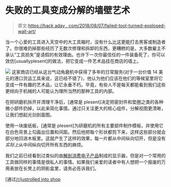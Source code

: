 # 失败的工具变成分解的墙壁艺术

> 原文:[https://hack aday . com/2018/08/07/failed-tool-turned-explosed-wall-art/](https://hackaday.com/2018/08/07/failed-tool-turned-exploded-wall-art/)

当一个心爱的工具进入天空中的大工具箱时，没有什么比这更能打击黑客或制造者了。你很难扔掉那些经历了无数次修理和拆卸的东西，更糟糕的是，大多数雇主不承认“工具损失”是请假的有效理由。也许下一次你最信任的一件装备死了，你可以效仿[usuallyplesent]的做法，把它变成一件艺术品挂在商店的墙上。

[![](../Images/537d1f648f8e62da84e11abb6f5518d5.png)](https://hackaday.com/wp-content/uploads/2018/08/walltool_detail.jpg) 这家商店已经从这台气动角磨机中获得了多年的日常服务(对于一台价值 14 美元的港口货运工具来说，这已经不错了)，他认为他们应该在他们的等候室里将它变成一件有趣的艺术品，让它永垂不朽。毕竟，有些人不是每天都能看到我们这些更倾向于机械的人可能认为理所当然的那种工具的内部。

在把研磨机拆开并清理干净后，[通常是 plesent]决定把密封件和垫圈之类的各种微小部件扔掉，以此来简化事情。通过只关注更大的核心组件，分解视图更清晰，让我们想起光剑剖面图。

使用一块废纸板，[通常是 plesent]为研磨机的所有主要部件制作模板，并使用它在白色背景上勾画出位置和间距。然后他把每个形状都剪下来，这样这些部分就会部分地凹进木板里。这就产生了这样的效果，每一片都从中间纵向切开，但是没有*实际上*从中间纵向切开所有东西的麻烦。

我们之前已经看到过类似的由[解剖消费电子产品](https://hackaday.com/2015/03/27/re-purposing-old-electronics-to-inspire-new-designs/)制成的显示器，但是对一个常用的工具做同样的事情是很私人的事情。如果我们亲爱的读者中有人想把一个报废的万用表放在长凳上的阴影盒里，请务必告诉我们。

[通过[/r/justrolled into shop](https://www.reddit.com/r/Justrolledintotheshop/comments/941ir9/just_fell_onto_my_desk_diy_waiting_room/)